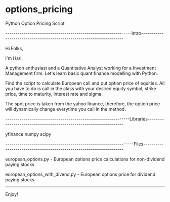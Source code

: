 # options_pricing
Python Option Pricing Script

--------------------------------------------------------------Intro---------------------------------------------------------------------

Hi Folks,

I'm Hari,

A python enthusiast and a Quantitative Analyst working for a Investment Management firm.
Let's learn basic quant finance modelling with Python.

Find the script to calculate European call and put option price of equities.
All you have to do is call in the class with your desired equity symbol, strike price, time to maturity, interest rate and sigma.

The spot price is taken from the yahoo finance, therefore, the option price will dynamically change everytime you call in the method.


-------------------------------------------------------------Libraries------------------------------------------------------------------

yfinance
numpy
scipy

---------------------------------------------------------------Files--------------------------------------------------------------------

european_options.py - European options price calculations for non-dividend paying stocks

european_options_with_divend.py - European options price for dividend paying stocks

----------------------------------------------------------------------------------------------------------------------------------------


Enjoy!
